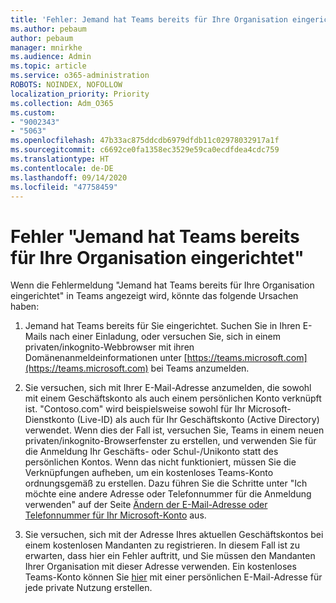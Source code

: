 ```yaml
---
title: 'Fehler: Jemand hat Teams bereits für Ihre Organisation eingerichtet'
ms.author: pebaum
author: pebaum
manager: mnirkhe
ms.audience: Admin
ms.topic: article
ms.service: o365-administration
ROBOTS: NOINDEX, NOFOLLOW
localization_priority: Priority
ms.collection: Adm_O365
ms.custom:
- "9002343"
- "5063"
ms.openlocfilehash: 47b33ac875ddcdb6979dfdb11c02978032917a1f
ms.sourcegitcommit: c6692ce0fa1358ec3529e59ca0ecdfdea4cdc759
ms.translationtype: HT
ms.contentlocale: de-DE
ms.lasthandoff: 09/14/2020
ms.locfileid: "47758459"
---
```

# <a name="someone-has-already-set-up-teams-for-your-organization-error"></a>Fehler "Jemand hat Teams bereits für Ihre Organisation eingerichtet"

Wenn die Fehlermeldung "Jemand hat Teams bereits für Ihre Organisation eingerichtet" in Teams angezeigt wird, könnte das folgende Ursachen haben:

1. Jemand hat Teams bereits für Sie eingerichtet. Suchen Sie in Ihren E-Mails nach einer Einladung, oder versuchen Sie, sich in einem privaten/inkognito-Webbrowser mit ihren Domänenanmeldeinformationen unter [https://teams.microsoft.com](https://teams.microsoft.com) bei Teams anzumelden.

2. Sie versuchen, sich mit Ihrer E-Mail-Adresse anzumelden, die sowohl mit einem Geschäftskonto als auch einem persönlichen Konto verknüpft ist. "Contoso.com" wird beispielsweise sowohl für Ihr Microsoft-Dienstkonto (Live-ID) als auch für Ihr Geschäftskonto (Active Directory) verwendet. Wenn dies der Fall ist, versuchen Sie, Teams in einem neuen privaten/inkognito-Browserfenster zu erstellen, und verwenden Sie für die Anmeldung Ihr Geschäfts- oder Schul-/Unikonto statt des persönlichen Kontos. Wenn das nicht funktioniert, müssen Sie die Verknüpfungen aufheben, um ein kostenloses Teams-Konto ordnungsgemäß zu erstellen. Dazu führen Sie die Schritte unter "Ich möchte eine andere Adresse oder Telefonnummer für die Anmeldung verwenden" auf der Seite [Ändern der E-Mail-Adresse oder Telefonnummer für Ihr Microsoft-Konto](https://support.microsoft.com/help/12407) aus.

3. Sie versuchen, sich mit der Adresse Ihres aktuellen Geschäftskontos bei einem kostenlosen Mandanten zu registrieren. In diesem Fall ist zu erwarten, dass hier ein Fehler auftritt, und Sie müssen den Mandanten Ihrer Organisation mit dieser Adresse verwenden. Ein kostenloses Teams-Konto können Sie [hier](https://products.office.com/microsoft-teams/group-chat-software) mit einer persönlichen E-Mail-Adresse für jede private Nutzung erstellen.
